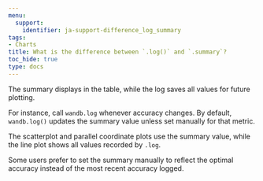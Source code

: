 ```yaml
---
menu:
  support:
    identifier: ja-support-difference_log_summary
tags:
- Charts
title: What is the difference between `.log()` and `.summary`?
toc_hide: true
type: docs
---
```


The summary displays in the table, while the log saves all values for future plotting.

For instance, call `wandb.log` whenever accuracy changes. By default, `wandb.log()` updates the summary value unless set manually for that metric.

The scatterplot and parallel coordinate plots use the summary value, while the line plot shows all values recorded by `.log`.

Some users prefer to set the summary manually to reflect the optimal accuracy instead of the most recent accuracy logged.